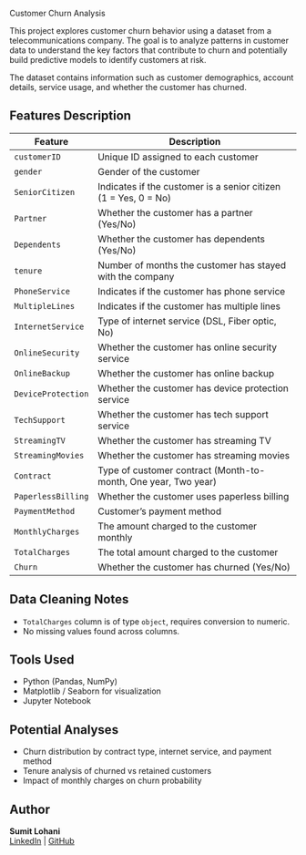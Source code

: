 
Customer Churn Analysis

This project explores customer churn behavior using a dataset from a telecommunications company. The goal is to analyze patterns in customer data to understand the key factors that contribute to churn and potentially build predictive models to identify customers at risk.


The dataset contains information such as customer demographics, account details, service usage, and whether the customer has churned.


## Features Description

| Feature             | Description |
|---------------------|-------------|
| `customerID`        | Unique ID assigned to each customer |
| `gender`            | Gender of the customer |
| `SeniorCitizen`     | Indicates if the customer is a senior citizen (1 = Yes, 0 = No) |
| `Partner`           | Whether the customer has a partner (Yes/No) |
| `Dependents`        | Whether the customer has dependents (Yes/No) |
| `tenure`            | Number of months the customer has stayed with the company |
| `PhoneService`      | Indicates if the customer has phone service |
| `MultipleLines`     | Indicates if the customer has multiple lines |
| `InternetService`   | Type of internet service (DSL, Fiber optic, No) |
| `OnlineSecurity`    | Whether the customer has online security service |
| `OnlineBackup`      | Whether the customer has online backup |
| `DeviceProtection`  | Whether the customer has device protection service |
| `TechSupport`       | Whether the customer has tech support service |
| `StreamingTV`       | Whether the customer has streaming TV |
| `StreamingMovies`   | Whether the customer has streaming movies |
| `Contract`          | Type of customer contract (Month-to-month, One year, Two year) |
| `PaperlessBilling`  | Whether the customer uses paperless billing |
| `PaymentMethod`     | Customer’s payment method |
| `MonthlyCharges`    | The amount charged to the customer monthly |
| `TotalCharges`      | The total amount charged to the customer |
| `Churn`             | Whether the customer has churned (Yes/No) |


##  Data Cleaning Notes

- `TotalCharges` column is of type `object`, requires conversion to numeric.
- No missing values found across columns.

## Tools Used

- Python (Pandas, NumPy)
- Matplotlib / Seaborn for visualization
- Jupyter Notebook 

## Potential Analyses

- Churn distribution by contract type, internet service, and payment method
- Tenure analysis of churned vs retained customers
- Impact of monthly charges on churn probability

## Author

**Sumit Lohani**  
[LinkedIn](https://www.linkedin.com/in/sumit-lohani-56183230b) | [GitHub](https://github.com/sumitji1806)


